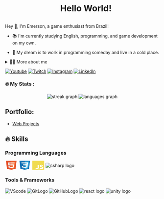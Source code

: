 <!--título-->
<div id="user-content-toc">
  <ul align="center">
    <summary><h1 style="display: inline-block">Hello World!</h1></summary>
</div>

<!-- Presentation -->
<p>
  Hey 👋, I'm Emerson, a game enthusiast from Brazil!

  - 📚 I'm currently studying English, programming, and game development on my own.

  - 🎯 My dream is to work in programming someday and live in a cold place.

</p>

<!-- Dropdown -->
<details>
  <summary>👨‍💻 More about me</summary>

  - 💬 I am 22 years old, currently living in Brazil. While working with computer networks, I am in the process of transitioning my career to development.

  - ⚡ I love chillin' with movies and series, and diving into cool story games and online gaming in my free time
</details>

<!-- Links -->
[![Youtube](https://img.shields.io/badge/YouTube-FF0000?style=for-the-badge&logo=youtube&logoColor=white)](https://www.youtube.com/channel/UCwOtuGzp0v0ArKf-jmpFBYw)
[![Twitch](https://img.shields.io/badge/Twitch-%239146FF.svg?style=for-the-badge&logo=Twitch&logoColor=white)](https://www.twitch.tv/xplebes)
[![Instagram](https://img.shields.io/badge/Instagram-E4405F?style=for-the-badge&logo=instagram&logoColor=white)](https://www.instagram.com/emersonmrd/)
[![LinkedIn](https://img.shields.io/badge/LinkedIn-0077B5?style=for-the-badge&logo=linkedin&logoColor=white)](https://www.linkedin.com/in/emerson-martins-951321184/)

<!-- GithubStats -->
<h3 align="left">🔥   My Stats :</h3>

###

<div align="center">
  <img src="https://streak-stats.demolab.com?user=emersonmrd&locale=en&mode=daily&theme=dark&hide_border=false&border_radius=5&order=3" height="150" alt="streak graph"  />
  <img src="https://github-readme-stats.vercel.app/api/top-langs/?username=emersonmrd&layout=compact&langs_count=16&theme=dark" height="150" width="400" alt="languages graph"/>
</div>

###

<!-- Portfolio -->
## Portfolio:
- [Web Projects](https://emersonmrd.github.io/)
  
## 🔥 Skills
<!-- Skills: Programming Languages -->
  <div style="flex-basis: 48%;">
    <h3>Programming Languages</h3>
    <img align="center" alt="HTML" height="30" width="40" src="https://raw.githubusercontent.com/devicons/devicon/master/icons/html5/html5-original.svg">
    <img align="center" alt="CSS" height="30" width="40" src="https://raw.githubusercontent.com/devicons/devicon/master/icons/css3/css3-original.svg">
    <img align="center" alt="Js" height="30" width="40" src="https://raw.githubusercontent.com/devicons/devicon/master/icons/javascript/javascript-plain.svg">
    <img align="center"  alt="csharp logo" height="30" width="40" src="https://cdn.jsdelivr.net/gh/devicons/devicon/icons/csharp/csharp-original.svg"/>
  </div>
  
  <!-- Skills: Tools & Frameworks -->
  <div style="flex-basis: 48%;">
    <h3>Tools & Frameworks</h3>
    <img align="center" alt="VScode" height="30" width="40" src="https://cdn.jsdelivr.net/gh/devicons/devicon/icons/vscode/vscode-original.svg">
    <img align="center" alt="GitLogo" height="30" width="40" src="https://cdn.jsdelivr.net/gh/devicons/devicon/icons/git/git-original.svg">
    <img align="center" alt="GitHubLogo" height="30" width="40" src="https://cdn.jsdelivr.net/gh/devicons/devicon/icons/github/github-original.svg">
    <img align="center" alt="react logo"  height="30" width="40" src="https://cdn.jsdelivr.net/gh/devicons/devicon/icons/react/react-original.svg" />
    <img align="center" alt="unity logo" height="40" width="40" src="https://cdn.jsdelivr.net/gh/devicons/devicon/icons/unity/unity-original.svg" />
  </div>
  
